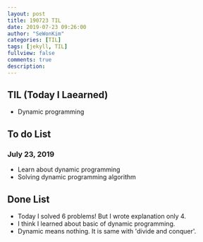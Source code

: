 ```yaml
---
layout: post
title: 190723 TIL
date: 2019-07-23 09:26:00
author: "SeWonKim"
categories: [TIL]
tags: [jekyll, TIL]
fullview: false
comments: true
description: 
---
```


## TIL (Today I Laearned)
* Dynamic programming

## To do List 
### July 23, 2019
* Learn about dynamic programming
* Solving dynamic programming algorithm

## Done List
* Today I solved 6 problems! But I wrote explanation only 4.
* I think I learned about basic of dynamic programming.
* Dynamic means nothing. It is same with 'divide and conquer'.
